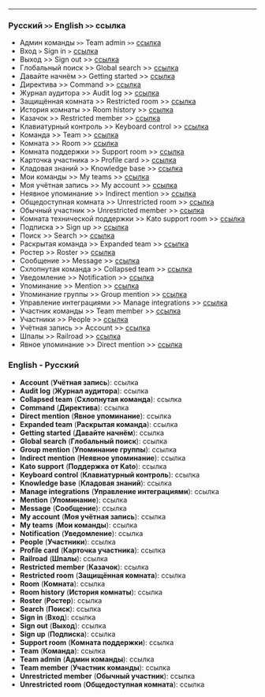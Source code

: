 ***

### Русский `>>` English `>>` ссылка

 - Админ команды `>>` Team admin `>>` [ссылка](/articles/ru/teams/)
 - Вход `>` Sign in `>` [ссылка](/articles/ru/teams/)
 - Выход >> Sign out >> [ссылка](/articles/ru/teams/)
 - Глобальный поиск >> Global search >> [ссылка](/articles/ru/teams/)
 - Давайте начнём >> Getting started >> [ссылка](/articles/ru/teams/)
 - Директива >> Command >> [ссылка](/articles/ru/teams/)
 - Журнал аудитора >> Audit log >> [ссылка](/articles/ru/teams/)
 - Защищённая комната >> Restricted room >> [ссылка](/articles/ru/teams/)
 - История комнаты >> Room history >> [ссылка](/articles/ru/teams/)
 - Казачок >> Restricted member >> [ссылка](/articles/ru/teams/)
 - Клавиатурный контроль >> Keyboard control >> [ссылка](/articles/ru/teams/)
 - Команда >> Team >> [ссылка](/articles/ru/teams/)
 - Комната >> Room >> [ссылка](/articles/ru/teams/)
 - Комната поддержки >> Support room >> [ссылка](/articles/ru/teams/)
 - Карточка участника >> Profile card >> [ссылка](/articles/ru/teams/)
 - Кладовая знаний >> Knowledge base >> [ссылка](/articles/ru/teams/)
 - Мои команды >> My teams >> [ссылка](/articles/ru/teams/)
 - Моя учётная запись >> My account >> [ссылка](/articles/ru/teams/)
 - Неявное упоминание >> Indirect mention >> [ссылка](/articles/ru/teams/)
 - Общедоступная комната >> Unrestricted room >> [ссылка](/articles/ru/teams/)
 - Обычный участник >> Unrestricted member >> [ссылка](/articles/ru/teams/)
 - Комната технической поддержки >> Kato support room >> [ссылка](/articles/ru/teams/)
 - Подписка >> Sign up >> [ссылка](/articles/ru/teams/)
 - Поиск >> Search >> [ссылка](/articles/ru/teams/)
 - Раскрытая команда >> Expanded team >> [ссылка](/articles/ru/teams/)
 - Ростер >> Roster >> [ссылка](/articles/ru/teams/)
 - Сообщение >> Message >> [ссылка](/articles/ru/teams/)
 - Схлопнутая команда >> Collapsed team >> [ссылка](/articles/ru/teams/)
 - Уведомление >> Notification >> [ссылка](/articles/ru/teams/)
 - Упоминание >> Mention >> [ссылка](/articles/ru/teams/)
 - Упоминание группы >> Group mention >> [ссылка](/articles/ru/teams/)
 - Управление интеграциями >> Manage integrations >> [ссылка](/articles/ru/teams/)
 - Участник команды >> Team member >> [ссылка](/articles/ru/teams/)
 - Участники >> People >> [ссылка](/articles/ru/teams/)
 - Учётная запись >> Account >> [ссылка](/articles/ru/teams/)
 - Шпалы >> Railroad >> [ссылка](/articles/ru/teams/)
 - Явное упоминание >> Direct mention >> [ссылка](/articles/ru/teams/)

### English - Русский

 - **Account** (**Учётная запись**): ссылка
 - **Audit log** (**Журнал аудитора**): ссылка
 - **Collapsed team** (**Схлопнутая команда**): ссылка
 - **Command** (**Директива**): ссылка
 - **Direct mention** (**Явное упоминание**): ссылка
 - **Expanded team** (**Раскрытая команда**): ссылка
 - **Getting started** (**Давайте начнём**): ссылка
 - **Global search** (**Глобальный поиск**): ссылка
 - **Group mention** (**Упоминание группы**): ссылка
 - **Indirect mention** (**Неявное упоминание**): ссылка
 - **Kato support** (**Поддержка от Kato**): ссылка
 - **Keyboard control** (**Клавиатурный контроль**): ссылка
 - **Knowledge base** (**Кладовая знаний**): ссылка
 - **Manage integrations** (**Управление интеграциями**): ссылка
 - **Mention** (**Упоминание**): ссылка
 - **Message** (**Сообщение**): ссылка
 - **My account** (**Моя учётная запись**): ссылка
 - **My teams** (**Мои команды**): ссылка
 - **Notification** (**Уведомление**): ссылка
 - **People** (**Участники**): ссылка
 - **Profile card** (**Карточка участника**): ссылка
 - **Railroad** (**Шпалы**): ссылка
 - **Restricted member** (**Казачок**): ссылка
 - **Restricted room** (**Защищённая комната**): ссылка
 - **Room** (**Комната**): ссылка
 - **Room history** (**История комнаты**): ссылка
 - **Roster** (**Ростер**): ссылка
 - **Search** (**Поиск**): ссылка
 - **Sign in** (**Вход**): ссылка
 - **Sign out** (**Выход**): ссылка
 - **Sign up** (**Подписка**): ссылка
 - **Support room** (**Комната поддержки**): ссылка
 - **Team** (**Команда**): ссылка
 - **Team admin** (**Админ команды**): ссылка
 - **Team member** (**Участник команды**): ссылка 
 - **Unrestricted member** (**Обычный участник**): ссылка
 - **Unrestricted room** (**Общедоступная комната**): ссылка
